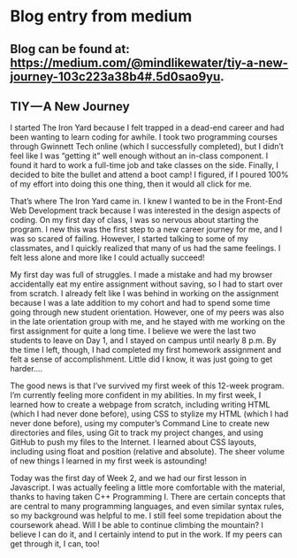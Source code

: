 # Blog entry from medium

## Blog can be found at: https://medium.com/@mindlikewater/tiy-a-new-journey-103c223a38b4#.5d0sao9yu.

## TIY — A New Journey

I started The Iron Yard because I felt trapped in a dead-end career and had been wanting to learn coding for awhile. I took two programming courses through Gwinnett Tech online (which I successfully completed), but I didn’t feel like I was “getting it” well enough without an in-class component. I found it hard to work a full-time job and take classes on the side. Finally, I decided to bite the bullet and attend a boot camp! I figured, if I poured 100% of my effort into doing this one thing, then it would all click for me.

That’s where The Iron Yard came in. I knew I wanted to be in the Front-End Web Development track because I was interested in the design aspects of coding. On my first day of class, I was so nervous about starting the program. I new this was the first step to a new career journey for me, and I was so scared of failing. However, I started talking to some of my classmates, and I quickly realized that many of us had the same feelings. I felt less alone and more like I could actually succeed!

My first day was full of struggles. I made a mistake and had my browser accidentally eat my entire assignment without saving, so I had to start over from scratch. I already felt like I was behind in working on the assignment because I was a late addition to my cohort and had to spend some time going through new student orientation. However, one of my peers was also in the late orientation group with me, and he stayed with me working on the first assignment for quite a long time. I believe we were the last two students to leave on Day 1, and I stayed on campus until nearly 8 p.m. By the time I left, though, I had completed my first homework assignment and felt a sense of accomplishment. Little did I know, it was just going to get harder….

The good news is that I’ve survived my first week of this 12-week program. I’m currently feeling more confident in my abilities. In my first week, I learned how to create a webpage from scratch, including writing HTML (which I had never done before), using CSS to stylize my HTML (which I had never done before), using my computer’s Command Line to create new directories and files, using Git to track my project changes, and using GitHub to push my files to the Internet. I learned about CSS layouts, including using float and position (relative and absolute). The sheer volume of new things I learned in my first week is astounding!

Today was the first day of Week 2, and we had our first lesson in Javascript. I was actually feeling a little more comfortable with the material, thanks to having taken C++ Programming I. There are certain concepts that are central to many programming languages, and even similar syntax rules, so my background was helpful to me. I still feel some trepidation about the coursework ahead. Will I be able to continue climbing the mountain? I believe I can do it, and I certainly intend to put in the work. If my peers can get through it, I can, too!
